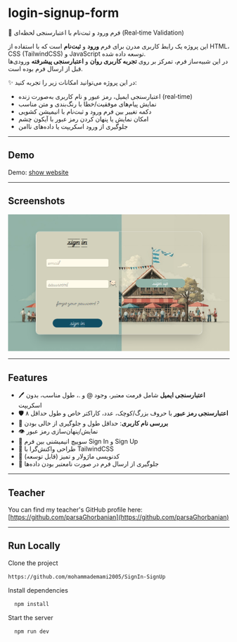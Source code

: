 # login-signup-form


📝 فرم ورود و ثبت‌نام با اعتبارسنجی لحظه‌ای (Real‑time Validation)  

این پروژه یک رابط کاربری مدرن برای فرم **ورود** و **ثبت‌نام** است که با استفاده از HTML، CSS‌ (TailwindCSS) و JavaScript توسعه داده شده.  
در این شبیه‌ساز فرم، تمرکز بر روی **تجربه کاربری روان** و **اعتبارسنجی پیشرفته** ورودی‌ها قبل از ارسال فرم بوده است.  

✨ در این پروژه می‌توانید امکانات زیر را تجربه کنید:
- اعتبارسنجی ایمیل، رمز عبور و نام کاربری به‌صورت زنده (real‑time)
- نمایش پیام‌های موفقیت/خطا با رنگ‌بندی و متن مناسب
- دکمه تغییر بین فرم ورود و ثبت‌نام با انیمیشن کشویی
- امکان نمایش یا پنهان کردن رمز عبور با آیکون چشم
- جلوگیری از ورود اسکریپت یا داده‌های ناامن

---

## Demo

Demo: [show website](https://sign-in-sign-up-virid.vercel.app/)

---

## Screenshots  

![Form Screenshot](./public/img/Screenshot%202025-08-27%20033140.png)  

---

## Features

- 🖊️ **اعتبارسنجی ایمیل** شامل فرمت معتبر، وجود @ و .، طول مناسب، بدون اسکریپت  
- 🛡️ **اعتبارسنجی رمز عبور** با حروف بزرگ/کوچک، عدد، کاراکتر خاص و طول حداقل ۸  
- 📛 **بررسی نام کاربری**: حداقل طول و جلوگیری از خالی بودن  
- 👁️ نمایش/پنهان‌سازی رمز عبور  
- 🔄 سوییچ انیمیشنی بین فرم Sign In و Sign Up  
- 🎨 طراحی واکنش‌گرا با TailwindCSS  
- 🧩 کدنویسی ماژولار و تمیز (قابل توسعه)  
- 🛑 جلوگیری از ارسال فرم در صورت نامعتبر بودن داده‌ها  

---

## Teacher

You can find my teacher's GitHub profile here:  
[https://github.com/parsaGhorbanian](https://github.com/parsaGhorbanian)

---

## Run Locally

Clone the project

```bash
https://github.com/mohammademami2005/SignIn-SignUp
```



Install dependencies

```bash
  npm install
```

Start the server

```bash
  npm run dev
```
